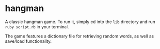 # hangman

A classic hangman game. To run it, simply cd into the `lib` directory and run `ruby script.rb` in your terminal.


The game features a dictionary file for retrieving random words, as well as save/load functionality.
